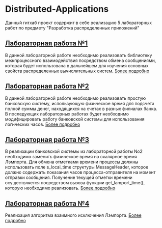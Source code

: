 # Distributed-Applications
Данный гитхаб проект содержит в себе реализацию 5 лабораторных работ по предмету "Разработка распределенных приложений"

## [Лабораторная работа №1](https://github.com/RedJabka/Distributed-Applications/tree/main/pa1)
В данной лабораторной работе необходимо реализовать библиотеку межпроцессного
взаимодействия посредством обмена сообщениями, которая будет использована в
дальнейшем для изучения основных свойств распределенных вычислительных систем. [Более подробно](https://github.com/RedJabka/Distributed-Applications/blob/main/pa1/README_lab1.md)

## [Лабораторная работа №2](https://github.com/RedJabka/Distributed-Applications/tree/main/pa2)
В данной лабораторной работе необходимо реализовать простую банковскую
систему, использующую физическое время для подсчета полной суммы денег,
находящихся на счетах в разных филиалах банка. В последующих лабораторных работах
будет необходимо модифицировать работу банковской системы для использования
логических часов. [Более подробно](https://github.com/RedJabka/Distributed-Applications/blob/main/pa2/README_lab2.md)

## [Лабораторная работа №3](https://github.com/RedJabka/Distributed-Applications/tree/main/pa3)
В реализации банковской системы из лабораторной работы No2 необходимо
заменить физическое время на скалярное время Лэмпорта. Для обмена отметками времени
процессы должны использовать поле s_local_time структуры MessageHeader, которое
должно содержать показания часов процесса-отправителя на момент отправки сообщения.
Получение текущей отметки времени осуществляется посредством вызова функции
get_lamport_time(), которую необходимо реализовать. [Более подробно](https://github.com/RedJabka/Distributed-Applications/blob/main/pa3/README_lab3.md)

## [Лабораторная работа №4](https://github.com/RedJabka/Distributed-Applications/tree/main/pa4)
Реализация алгоритма взаимного исключения Лэмпорта. [Более подробно](https://github.com/RedJabka/Distributed-Applications/blob/main/pa4/README_lab4.md)

